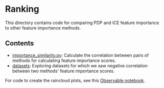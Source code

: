 # Ranking

This directory contains code for comparing PDP and ICE feature importance to other feature importance methods.

## Contents

- [importance_similarity.py](importance_similarity.py): Calculate the correlation between pairs of methods for calculating feature importance scores.
- [datasets](datasets): Exploring datasets for which we saw negative correlation between two methods' feature importance scores.

For code to create the raincloud plots, see this [Observable notebook](https://observablehq.com/d/2f425eb0b0da4215).

